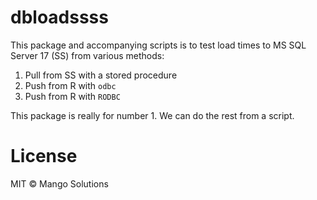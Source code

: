 <!-- README.md is generated from README.Rmd. Please edit that file -->
dbloadssss
==========

This package and accompanying scripts is to test load times to MS SQL Server 17 (SS) from various methods:

1.  Pull from SS with a stored procedure
2.  Push from R with `odbc`
3.  Push from R with `RODBC`

This package is really for number 1. We can do the rest from a script.

License
=======

MIT © Mango Solutions
